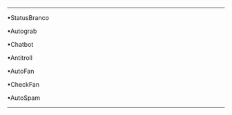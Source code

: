 ----------------------------


•StatusBranco

•Autograb

•Chatbot

•Antitroll

•AutoFan

•CheckFan

•AutoSpam


----------------------------
